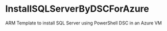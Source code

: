 # InstallSQLServerByDSCForAzure
ARM Template to install SQL Server using PowerShell DSC in an Azure VM
